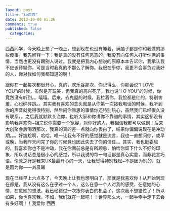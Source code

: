 ```yaml
---
layout: post
title: "to西西"
date: 2013-10-08 05:26
comments: true
published: false
  categories: 
---
```

西西同学，今天晚上想了一晚上，想到现在也没有睡着，满脑子都是你和我做的那些傻事。我先解释一下：我是真的没有任何恶意的，我没有向任何人打听你俩的事情，当然也更没有跟别人说过。我就是把我内心想说的原原本本告诉你，我承认我不应该怀疑你，可是当时我真的不那么了解你。我很在乎你，我更不会辜负对我好的人，你对我如何我都知道的啊！

跟你在一起每次都很开心，真的，欢乐谷那次，你记得么，你那会说“I LOVE YOU”的时候，虽然是开玩笑，但我真的高兴死了，我也说“I O YOU”的时候，你竟然没有听到。。嘻嘻。后来，去鬼屋的时候，我拉着你，我脸都是红的，特别害羞，心也砰砰跳。。其实我有喜欢的念头就是从你第一次接我电话的时候，我听到你的声音就觉得很特别，然后问你雅思的事情你还特别热心，虽然我们已经很久没有联系。。之后我就默默关注你，也听大家和你讲你不靠谱的事情，其实这都没有影响我喜欢你~祖宗说你需要一个宽容，对你好的人，我相信我都可以做到！后来大创聚会后喝酒那次，我真的真的差一点就向你表白了，结果你偏偏说现在是冲动期。。。好尴尬啊，哈哈。唯一让我有不好的感觉就是流言，我也一直想问你，或早或晚，当我昨天问完了你的时候竟也因此失去了你的信任。。其实，我也挺委屈的，我喜欢你也不是冲动，我在你面前总是有所顾忌，怕给你留下什么不好的印象，所以说话总是很小心的感觉，所以我说的每一句话都是真心实意，而非花言巧语。伦敦之行是我来UK最最开心的一天，让我觉得特别轻松~不是因为别的，就是因为你——刘晨曦

现在已经早上六点多了，今天晚上让我也想明白了，那就是我喜欢你！从开始到现在都是，我从没有这么在乎过一个人，这么在意一个人对我的感受，在意她的心情，在意她的想法。我已经错过一次跟你表白的机会了，这次我不想错过了！所以如果，你也喜欢我，不如，我们就在一起吧！！世界那么大，一起手牵手走下去会有多好啊！！我爱你 西西
